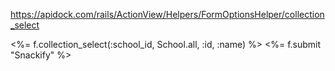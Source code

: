 https://apidock.com/rails/ActionView/Helpers/FormOptionsHelper/collection_select

<%= f.collection_select(:school_id, School.all, :id, :name) %>
<%= f.submit "Snackify" %>